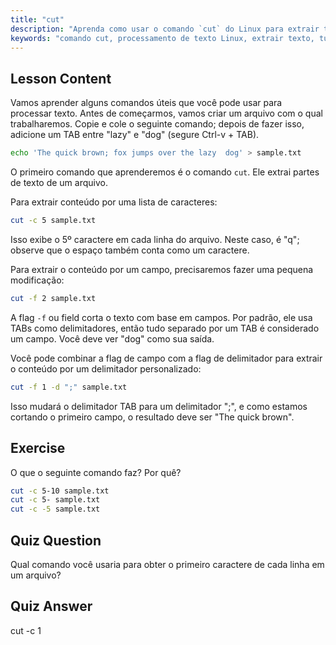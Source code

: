 ```yaml
---
title: "cut"
description: "Aprenda como usar o comando `cut` do Linux para extrair texto de arquivos. Este tutorial para iniciantes aborda o corte de caracteres e campos. Melhore suas habilidades de processamento de texto no Linux!"
keywords: "comando cut, processamento de texto Linux, extrair texto, tutorial Linux, Linux para iniciantes, exemplos de cut, guia Linux"
---
```


## Lesson Content

Vamos aprender alguns comandos úteis que você pode usar para processar texto. Antes de começarmos, vamos criar um arquivo com o qual trabalharemos. Copie e cole o seguinte comando; depois de fazer isso, adicione um TAB entre "lazy" e "dog" (segure Ctrl-v + TAB).

```bash
echo 'The quick brown; fox jumps over the lazy  dog' > sample.txt
```

O primeiro comando que aprenderemos é o comando `cut`. Ele extrai partes de texto de um arquivo.

Para extrair conteúdo por uma lista de caracteres:

```bash
cut -c 5 sample.txt
```

Isso exibe o 5º caractere em cada linha do arquivo. Neste caso, é "q"; observe que o espaço também conta como um caractere.

Para extrair o conteúdo por um campo, precisaremos fazer uma pequena modificação:

```bash
cut -f 2 sample.txt
```

A flag `-f` ou field corta o texto com base em campos. Por padrão, ele usa TABs como delimitadores, então tudo separado por um TAB é considerado um campo. Você deve ver "dog" como sua saída.

Você pode combinar a flag de campo com a flag de delimitador para extrair o conteúdo por um delimitador personalizado:

```bash
cut -f 1 -d ";" sample.txt
```

Isso mudará o delimitador TAB para um delimitador ";", e como estamos cortando o primeiro campo, o resultado deve ser "The quick brown".

## Exercise

O que o seguinte comando faz? Por quê?

```bash
cut -c 5-10 sample.txt
cut -c 5- sample.txt
cut -c -5 sample.txt
```

## Quiz Question

Qual comando você usaria para obter o primeiro caractere de cada linha em um arquivo?

## Quiz Answer

cut -c 1
